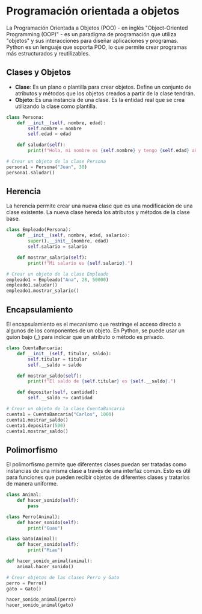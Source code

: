 # Programación orientada a objetos

La Programación Orientada a Objetos (POO) - en inglés "Object-Oriented Programming (OOP)" - es un paradigma de programación que utiliza "objetos" y sus interacciones para diseñar aplicaciones y programas. Python es un lenguaje que soporta POO, lo que permite crear programas más estructurados y reutilizables.

## Clases y Objetos

- **Clase**: Es un plano o plantilla para crear objetos. Define un conjunto de atributos y métodos que los objetos creados a partir de la clase tendrán.
- **Objeto**: Es una instancia de una clase. Es la entidad real que se crea utilizando la clase como plantilla.

```python
class Persona:
    def __init__(self, nombre, edad):
        self.nombre = nombre
        self.edad = edad

    def saludar(self):
        print(f"Hola, mi nombre es {self.nombre} y tengo {self.edad} años.")

# Crear un objeto de la clase Persona
persona1 = Persona("Juan", 30)
persona1.saludar()
```

## Herencia

La herencia permite crear una nueva clase que es una modificación de una clase existente. La nueva clase hereda los atributos y métodos de la clase base.

```python
class Empleado(Persona):
    def __init__(self, nombre, edad, salario):
        super().__init__(nombre, edad)
        self.salario = salario

    def mostrar_salario(self):
        print(f"Mi salario es {self.salario}.")

# Crear un objeto de la clase Empleado
empleado1 = Empleado("Ana", 28, 50000)
empleado1.saludar()
empleado1.mostrar_salario()
```

## Encapsulamiento

El encapsulamiento es el mecanismo que restringe el acceso directo a algunos de los componentes de un objeto. En Python, se puede usar un guion bajo (_) para indicar que un atributo o método es privado.

```python
class CuentaBancaria:
    def __init__(self, titular, saldo):
        self.titular = titular
        self.__saldo = saldo

    def mostrar_saldo(self):
        print(f"El saldo de {self.titular} es {self.__saldo}.")

    def depositar(self, cantidad):
        self.__saldo += cantidad

# Crear un objeto de la clase CuentaBancaria
cuenta1 = CuentaBancaria("Carlos", 1000)
cuenta1.mostrar_saldo()
cuenta1.depositar(500)
cuenta1.mostrar_saldo()
```

## Polimorfismo

El polimorfismo permite que diferentes clases puedan ser tratadas como instancias de una misma clase a través de una interfaz común. Esto es útil para funciones que pueden recibir objetos de diferentes clases y tratarlos de manera uniforme.

```python
class Animal:
    def hacer_sonido(self):
        pass

class Perro(Animal):
    def hacer_sonido(self):
        print("Guau")

class Gato(Animal):
    def hacer_sonido(self):
        print("Miau")

def hacer_sonido_animal(animal):
    animal.hacer_sonido()

# Crear objetos de las clases Perro y Gato
perro = Perro()
gato = Gato()

hacer_sonido_animal(perro)
hacer_sonido_animal(gato)
```
